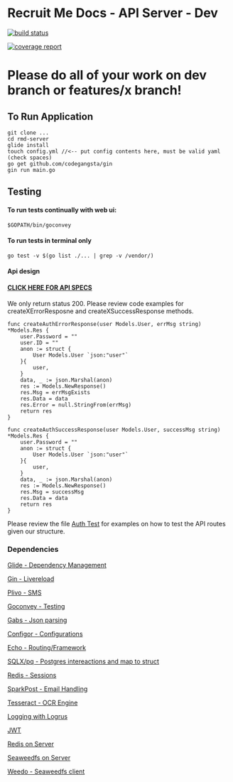 # Recruit Me Docs - API Server - Dev


[![build status](https://gitlab.com/chrislewispac/rmd-server/badges/dev/build.svg)](https://gitlab.com/chrislewispac/rmd-server/commits/dev)

[![coverage report](https://gitlab.com/chrislewispac/rmd-server/badges/dev/coverage.svg)](https://gitlab.com/chrislewispac/rmd-server/commits/dev)

# Please do all of your work on dev branch or features/x branch!

To Run Application
-------------------
```
git clone ...
cd rmd-server
glide install
touch config.yml //<-- put config contents here, must be valid yaml (check spaces)
go get github.com/codegangsta/gin
gin run main.go
```


Testing
---------

#### To run tests continually with web ui:

```
$GOPATH/bin/goconvey
```

#### To run tests in terminal only

```
go test -v $(go list ./... | grep -v /vendor/)
```

#### Api design

#### [CLICK HERE FOR API SPECS](https://docs.google.com/document/d/11sxHwO3Ti7Ea-Vq0No4MMBfrbOgJaEUZTVjglronlfI/edit?usp=sharing)

We only return status 200. Please review code examples for createXErrorResposne and createXSuccessResponse methods.

```
func createAuthErrorResponse(user Models.User, errMsg string) *Models.Res {
	user.Password = ""
	user.ID = ""
	anon := struct {
		User Models.User `json:"user"`
	}{
		user,
	}
	data, _ := json.Marshal(anon)
	res := Models.NewResponse()
	res.Msg = errMsgExists
	res.Data = data
	res.Error = null.StringFrom(errMsg)
	return res
}

func createAuthSuccessResponse(user Models.User, successMsg string) *Models.Res {
	user.Password = ""
	anon := struct {
		User Models.User `json:"user"`
	}{
		user,
	}
	data, _ := json.Marshal(anon)
	res := Models.NewResponse()
	res.Msg = successMsg
	res.Data = data
	return res
}

```

Please review the file [Auth Test](https://gitlab.com/chrislewispac/rmd-server/blob/dev/server/auth_test.go) for examples on how to test the API routes given our structure.

### Dependencies

[Glide - Dependency Management](https://github.com/Masterminds/glide)

[Gin - Livereload](https://github.com/codegangsta/gin)

[Plivo - SMS](https://github.com/micrypt/go-plivo)

[Goconvey - Testing](https://github.com/smartystreets/goconvey)

[Gabs - Json parsing](https://github.com/Jeffail/gabs)

[Configor - Configurations](https://github.com/jinzhu/configor)

[Echo - Routing/Framework](https://github.com/labstack/echo)

[SQLX/pq - Postgres intereactions and map to struct](https://github.com/jmoiron/sqlx)

[Redis - Sessions](https://github.com/go-redis/redis)

[SparkPost - Email Handling](https://github.com/SparkPost/gosparkpost)

[Tesseract - OCR Engine](https://github.com/otiai10/gosseract)

[Logging with Logrus](https://github.com/Sirupsen/logrus)

[JWT](https://github.com/dgrijalva/jwt-go)

[Redis on Server](https://github.com/sameersbn/docker-redis)

[Seaweedfs on Server](https://github.com/chrislusf/seaweedfs)

[Weedo - Seaweedfs client](https://github.com/ginuerzh/weedo)